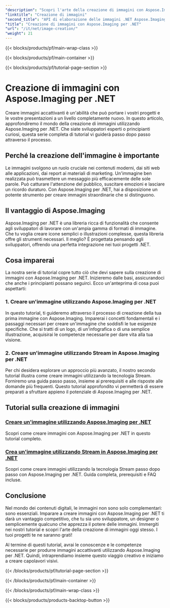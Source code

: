 ```yaml
---
"description": "Scopri l'arte della creazione di immagini con Aspose.Imaging per .NET. Impara a creare immagini straordinarie con questa ampia serie di tutorial."
"linktitle": "Creazione di immagini"
"second_title": "API di elaborazione delle immagini .NET Aspose.Imaging"
"title": "Creazione di immagini con Aspose.Imaging per .NET"
"url": "/it/net/image-creation/"
"weight": 21
---
```


{{< blocks/products/pf/main-wrap-class >}}

{{< blocks/products/pf/main-container >}}

{{< blocks/products/pf/tutorial-page-section >}}

# Creazione di immagini con Aspose.Imaging per .NET


Creare immagini accattivanti è un'abilità che può portare i vostri progetti e le vostre presentazioni a un livello completamente nuovo. In questo articolo, approfondiremo il mondo della creazione di immagini utilizzando Aspose.Imaging per .NET. Che siate sviluppatori esperti o principianti curiosi, questa serie completa di tutorial vi guiderà passo dopo passo attraverso il processo.

## Perché la creazione dell'immagine è importante

Le immagini svolgono un ruolo cruciale nei contenuti moderni, dai siti web alle applicazioni, dai report ai materiali di marketing. Un'immagine ben realizzata può trasmettere un messaggio più efficacemente delle sole parole. Può catturare l'attenzione del pubblico, suscitare emozioni e lasciare un ricordo duraturo. Con Aspose.Imaging per .NET, hai a disposizione un potente strumento per creare immagini straordinarie che si distinguono.

## Il vantaggio di Aspose.Imaging

Aspose.Imaging per .NET è una libreria ricca di funzionalità che consente agli sviluppatori di lavorare con un'ampia gamma di formati di immagine. Che tu voglia creare icone semplici o illustrazioni complesse, questa libreria offre gli strumenti necessari. Il meglio? È progettata pensando agli sviluppatori, offrendo una perfetta integrazione nei tuoi progetti .NET.

## Cosa imparerai

La nostra serie di tutorial copre tutto ciò che devi sapere sulla creazione di immagini con Aspose.Imaging per .NET. Inizieremo dalle basi, assicurandoci che anche i principianti possano seguirci. Ecco un'anteprima di cosa puoi aspettarti:

### 1. Creare un'immagine utilizzando Aspose.Imaging per .NET
   In questo tutorial, ti guideremo attraverso il processo di creazione della tua prima immagine con Aspose.Imaging. Imparerai i concetti fondamentali e i passaggi necessari per creare un'immagine che soddisfi le tue esigenze specifiche. Che si tratti di un logo, di un'infografica o di una semplice illustrazione, acquisirai le competenze necessarie per dare vita alla tua visione.

### 2. Creare un'immagine utilizzando Stream in Aspose.Imaging per .NET
   Per chi desidera esplorare un approccio più avanzato, il nostro secondo tutorial illustra come creare immagini utilizzando la tecnologia Stream. Forniremo una guida passo passo, insieme ai prerequisiti e alle risposte alle domande più frequenti. Questo tutorial approfondito vi permetterà di essere preparati a sfruttare appieno il potenziale di Aspose.Imaging per .NET.

## Tutorial sulla creazione di immagini
### [Creare un'immagine utilizzando Aspose.Imaging per .NET](./create-an-image/)
Scopri come creare immagini con Aspose.Imaging per .NET in questo tutorial completo.
### [Crea un'immagine utilizzando Stream in Aspose.Imaging per .NET](./create-image-using-stream/)
Scopri come creare immagini utilizzando la tecnologia Stream passo dopo passo con Aspose.Imaging per .NET. Guida completa, prerequisiti e FAQ incluse.

## Conclusione

Nel mondo dei contenuti digitali, le immagini non sono solo complementari: sono essenziali. Imparare a creare immagini con Aspose.Imaging per .NET ti darà un vantaggio competitivo, che tu sia uno sviluppatore, un designer o semplicemente qualcuno che apprezza il potere delle immagini. Immergiti nei nostri tutorial e scopri l'arte della creazione di immagini oggi stesso. I tuoi progetti te ne saranno grati!

Al termine di questi tutorial, avrai le conoscenze e le competenze necessarie per produrre immagini accattivanti utilizzando Aspose.Imaging per .NET. Quindi, intraprendiamo insieme questo viaggio creativo e iniziamo a creare capolavori visivi.

{{< /blocks/products/pf/tutorial-page-section >}}

{{< /blocks/products/pf/main-container >}}

{{< /blocks/products/pf/main-wrap-class >}}

{{< blocks/products/products-backtop-button >}}